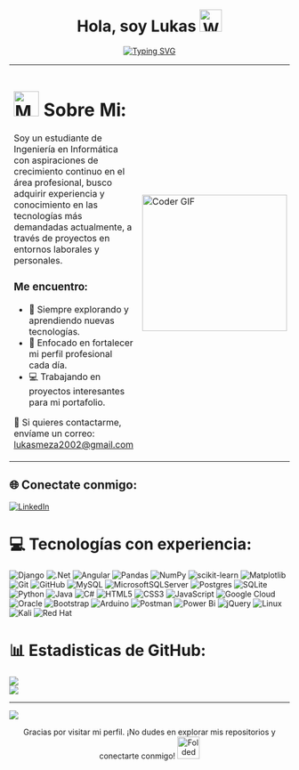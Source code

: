 <!--tech stack icons-->
<h1 align="center">
  Hola, soy Lukas <span><img src="https://raw.githubusercontent.com/Tarikul-Islam-Anik/Animated-Fluent-Emojis/master/Emojis/Hand%20gestures/Waving%20Hand%20Medium-Light%20Skin%20Tone.png" alt="Waving Hand Medium-Light Skin Tone" width="40" height="40" /></span>
</h1>

<p align="center">
  <a href="https://git.io/typing-svg">
    <img src="https://readme-typing-svg.herokuapp.com?font=Fira+Code&weight=900&size=33&pause=200&width=600&lines=¡Bienvenido+a+mi+perfil+de+GitHub!;+;Soy+un+apasionado+programador+👾;+;Descubre+un+poco+más+sobre+mí+⬇️" alt="Typing SVG" />
  </a>
</p>

<table>
<tr>
<td>
<h1><img src="https://raw.githubusercontent.com/Tarikul-Islam-Anik/Animated-Fluent-Emojis/master/Emojis/People%20with%20professions/Man%20Technologist%20Light%20Skin%20Tone.png" alt="Man Technologist Light Skin Tone" width="45" height="45" /> Sobre Mi: </h1>
<p>
Soy un estudiante de Ingeniería en Informática con aspiraciones de crecimiento continuo en el área profesional, 
busco adquirir experiencia y conocimiento 
en las tecnologías más demandadas actualmente, 
a través de proyectos en entornos laborales y personales.
</p>
    
<h3>Me encuentro:</h3>
<ul>
<li>🧠 Siempre explorando y aprendiendo nuevas tecnologías.</li>
<li>💪 Enfocado en fortalecer mi perfil profesional cada día.</li>
<li>💻 Trabajando en proyectos interesantes para mi portafolio.</li>
</ul>
    
<p>
📧 Si quieres contactarme, envíame un correo:  
<a href="mailto:lukasmeza2002@gmail.com">lukasmeza2002@gmail.com</a>
</p>

</td>
<td>
<img src="https://user-images.githubusercontent.com/74038190/229223263-cf2e4b07-2615-4f87-9c38-e37600f8381a.gif" width="260" height="245" alt="Coder GIF">
</td>
</tr>
</table>

## 🌐 Conectate conmigo: 
[![LinkedIn](https://img.shields.io/badge/linkedin-%230077B5.svg?style=for-the-badge&logo=linkedin&logoColor=white)](https://linkedin.com/in/lukas-meza-lagos)

# 💻 Tecnologías con experiencia:
![Django](https://img.shields.io/badge/django-%23092E20.svg?style=for-the-badge&logo=django&logoColor=white) ![.Net](https://img.shields.io/badge/.NET-5C2D91?style=for-the-badge&logo=.net&logoColor=white) ![Angular](https://img.shields.io/badge/angular-%23DD0031.svg?style=for-the-badge&logo=angular&logoColor=white) ![Pandas](https://img.shields.io/badge/pandas-%23150458.svg?style=for-the-badge&logo=pandas&logoColor=white) ![NumPy](https://img.shields.io/badge/numpy-%23013243.svg?style=for-the-badge&logo=numpy&logoColor=white) ![scikit-learn](https://img.shields.io/badge/scikit--learn-%23F7931E.svg?style=for-the-badge&logo=scikit-learn&logoColor=white) ![Matplotlib](https://img.shields.io/badge/Matplotlib-%23ffffff.svg?style=for-the-badge&logo=Matplotlib&logoColor=black) ![Git](https://img.shields.io/badge/git-%23F05033.svg?style=for-the-badge&logo=git&logoColor=white) ![GitHub](https://img.shields.io/badge/github-%23121011.svg?style=for-the-badge&logo=github&logoColor=white) ![MySQL](https://img.shields.io/badge/mysql-4479A1.svg?style=for-the-badge&logo=mysql&logoColor=white) ![MicrosoftSQLServer](https://img.shields.io/badge/Microsoft%20SQL%20Server-CC2927?style=for-the-badge&logo=microsoft%20sql%20server&logoColor=white) ![Postgres](https://img.shields.io/badge/postgres-%23316192.svg?style=for-the-badge&logo=postgresql&logoColor=white) ![SQLite](https://img.shields.io/badge/sqlite-%2307405e.svg?style=for-the-badge&logo=sqlite&logoColor=white) ![Python](https://img.shields.io/badge/python-3670A0?style=for-the-badge&logo=python&logoColor=ffdd54) ![Java](https://img.shields.io/badge/java-%23ED8B00.svg?style=for-the-badge&logo=openjdk&logoColor=white) ![C#](https://img.shields.io/badge/c%23-%23239120.svg?style=for-the-badge&logo=csharp&logoColor=white) ![HTML5](https://img.shields.io/badge/html5-%23E34F26.svg?style=for-the-badge&logo=html5&logoColor=white) ![CSS3](https://img.shields.io/badge/css3-%231572B6.svg?style=for-the-badge&logo=css3&logoColor=white) ![JavaScript](https://img.shields.io/badge/javascript-%23323330.svg?style=for-the-badge&logo=javascript&logoColor=%23F7DF1E) ![Google Cloud](https://img.shields.io/badge/GoogleCloud-%234285F4.svg?style=for-the-badge&logo=google-cloud&logoColor=white) ![Oracle](https://img.shields.io/badge/Oracle-F80000?style=for-the-badge&logo=oracle&logoColor=white) ![Bootstrap](https://img.shields.io/badge/bootstrap-%238511FA.svg?style=for-the-badge&logo=bootstrap&logoColor=white) ![Arduino](https://img.shields.io/badge/-Arduino-00979D?style=for-the-badge&logo=Arduino&logoColor=white) ![Postman](https://img.shields.io/badge/Postman-FF6C37?style=for-the-badge&logo=postman&logoColor=white) ![Power Bi](https://img.shields.io/badge/power_bi-F2C811?style=for-the-badge&logo=powerbi&logoColor=black) ![jQuery](https://img.shields.io/badge/jquery-%230769AD.svg?style=for-the-badge&logo=jquery&logoColor=white) ![Linux](https://img.shields.io/badge/Linux-FCC624?style=for-the-badge&logo=linux&logoColor=black) ![Kali](https://img.shields.io/badge/Kali-268BEE?style=for-the-badge&logo=kalilinux&logoColor=white) ![Red Hat](https://img.shields.io/badge/Red%20Hat-EE0000?style=for-the-badge&logo=redhat&logoColor=white)

# 📊 Estadisticas de GitHub:
![](https://github-readme-stats.vercel.app/api?username=lukasmezal&theme=algolia&hide_border=false&include_all_commits=false&count_private=false)<br/>
![](https://nirzak-streak-stats.vercel.app/?user=lukasmezal&theme=algolia&hide_border=false)<br/>

---
[![](https://visitcount.itsvg.in/api?id=lukasmezal&icon=0&color=0)](https://visitcount.itsvg.in)

<!-- Proudly created with GPRM ( https://gprm.itsvg.in ) -->
<div align="center">
  <p>Gracias por visitar mi perfil. ¡No dudes en explorar mis repositorios y conectarte conmigo! <span><img src="https://raw.githubusercontent.com/Tarikul-Islam-Anik/Animated-Fluent-Emojis/master/Emojis/Hand%20gestures/Folded%20Hands%20Light%20Skin%20Tone.png" alt="Folded Hands Light Skin Tone" width="40" height="40" /></span></p>
</div>

